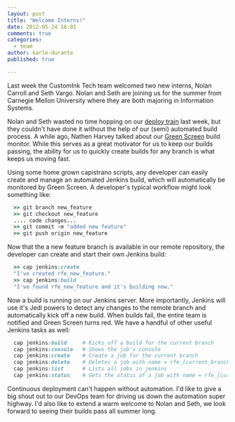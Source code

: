 ```yaml
---
layout: post
title: "Welcome Interns!"
date: 2012-05-24 16:01
comments: true
categories: 
  - team
author: karle-durante
published: true

---
```

Last week the CustomInk Tech team welcomed two new interns, Nolan Carroll and Seth Vargo.  Nolan and Seth are joining us for the summer from Carnegie Mellon University where they are both majoring in Information Systems.  

Nolan and Seth wasted no time hopping on our [deploy train](/blog/2012/05/14/welcome-josh-born) last week, but they couldn't have done it without the help of our (semi) automated build process.  A while ago, Nathen Harvey talked about our [Green Screen](/blog/2012/01/02/green-screen/) build monitor.  While this serves as a great motivator for us to keep our builds passing, the ability for us to quickly create builds for any branch is what keeps us moving fast.

Using some home grown capistrano scripts, any developer can easily create and manage an automated Jenkins build, which will automatically be monitored by Green Screen.  A developer's typical workflow might look something like:

```ruby
  >> git branch new_feature
  >> git checkout new_feature
  .... code changes...
  >> git commit -m "added new feature"
  >> git push origin new_feature
```

Now that the a new feature branch is available in our remote repository, the developer can create and start their own Jenkins build:

```ruby
  >> cap jenkins:create
  "I've created rfe_new_feature."
  >> cap jenkins:build
  "I've found rfe_new_feature and it's building now."
```

Now a build is running on our Jenkins server.  More importantly, Jenkins will use it's Jedi powers to detect any changes to the remote branch and automatically kick off a new build.  When builds fail, the entire team is notified and Green Screen turns red.  We have a handful of other useful Jenkins tasks as well:

```ruby
  cap jenkins:build     # Kicks off a build for the current branch
  cap jenkins:console   # Shows the job's console
  cap jenkins:create    # Create a job for the current branch
  cap jenkins:delete    # Deletes a job with name = rfe_[current_branch]
  cap jenkins:list      # Lists all jobs in jenkins
  cap jenkins:status    # Gets the status of a job with name = rfe_[current_branch]
```

Continuous deployment can't happen without automation.  I'd like to give a big shout out to our DevOps team for driving us down the automation super highway.  I'd also like to extend a warm welcome to Nolan and Seth, we look forward to seeing their builds pass all summer long.
